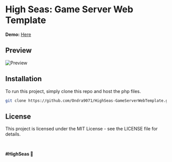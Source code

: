 # High Seas: Game Server Web Template

**Demo:** [Here](https://ondrejpacovsky.cz/demo/highseas/GameServerWebTemplate/index.php)

## Preview
![Preview](https://ondrejpacovsky.cz/demo/highseas/GameServerWebTemplate/preview.jpg)  

## Installation
To run this project, simply clone this repo and host the php files.
   ```bash
   git clone https://github.com/Ondra9071/HighSeas-GameServerWebTemplate.git
   ```
## License
This project is licensed under the MIT License - see the LICENSE file for details.

<br>

**#HighSeas 💖**
